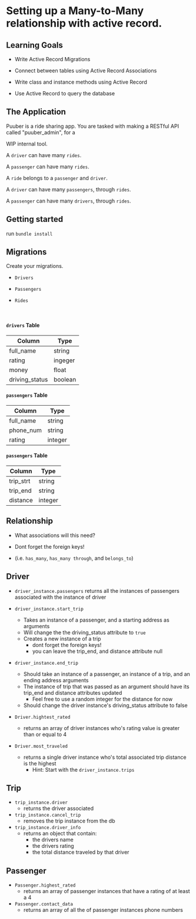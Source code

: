 # Setting up a Many-to-Many relationship with active record.

## Learning Goals

- Write Active Record Migrations

- Connect between tables using Active Record Associations

- Write class and instance methods using Active Record

- Use Active Record to query the database

## The Application

Puuber is a ride sharing app. You are tasked with making a RESTful API called "puuber_admin", for a

WIP internal tool.

A `driver` can have many `rides`.

A `passenger` can have many `rides`.

A `ride` belongs to a `passenger` and `driver`.

A `driver` can have many `passengers`, through `rides`.

A `passenger` can have many `drivers`, through `rides`.

## Getting started

run `bundle install`

## Migrations

Create your migrations.

- `Drivers`

- `Passengers`

- `Rides`

<br>

#### `drivers` Table

| Column         | Type    |
| -------------- | ------- |
| full_name      | string  |
| rating         | ingeger |
| money          | float   |
| driving_status | boolean |

#### `passengers` Table

| Column    | Type    |
| --------- | ------- |
| full_name | string  |
| phone_num | string  |
| rating    | integer |

#### `passengers` Table

| Column    | Type    |
| --------- | ------- |
| trip_strt | string  |
| trip_end  | string  |
| distance  | integer |

## Relationship

- What associations will this need?

- Dont forget the foreign keys!

- (i.e. `has_many`, `has_many through`, and `belongs_to`)

## Driver

- `driver_instance.passengers` returns all the instances of passengers associated with the instance of driver

- `driver_instance.start_trip`
  - Takes an instance of a passenger, and a starting address as arguments
  - Will change the the driving_status attribute to `true`
  - Creates a new instance of a trip
    - dont forget the foreign keys!
    - you can leave the trip_end, and distance attribute null
- `driver_instance.end_trip`
  - Should take an instance of a passenger, an instance of a trip, and an ending address arguments
  - The instance of trip that was passed as an argument should have its trip_end and distance attributes updated
    - Feel free to use a random integer for the distance for now
  - Should change the driver instance's driving_status attribute to false
- `Driver.hightest_rated`
  - returns an array of driver instances who's rating value is greater than or equal to 4
- `Driver.most_traveled`
  - returns a single driver instance who's total associated trip distance is the highest
    - Hint: Start with the `driver_instance.trips`

## Trip

- `trip_instance.driver`
  - returns the driver associated
- `trip_instance.cancel_trip`
  - removes the trip instance from the db
- `trip_instance.driver_info`
  - returns an object that contain:
    - the drivers name
    - the drivers rating
    - the total distance traveled by that driver

## Passenger

- `Passenger.highest_rated`
  - returns an array of passenger instances that have a rating of at least a 4
- `Passenger.contact_data`
  - returns an array of all the of passenger instances phone numbers
